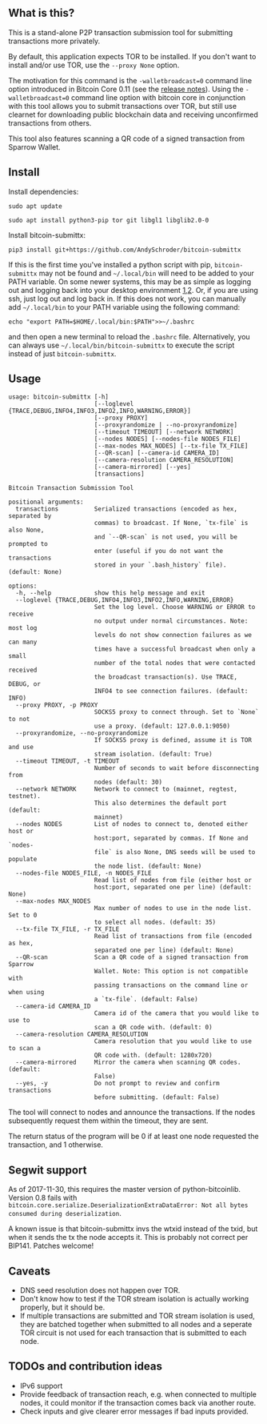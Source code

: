 What is this?
--------------

This is a stand-alone P2P transaction submission tool for submitting transactions more privately.

By default, this application expects TOR to be installed. If you don't want to install and/or use TOR, use the `--proxy None` option.

The motivation for this command is the `-walletbroadcast=0` command line option introduced in Bitcoin Core 0.11 (see the [release notes](https://github.com/bitcoin/bitcoin/blob/v0.11.0rc1/doc/release-notes.md#privacy-disable-wallet-transaction-broadcast)). Using the `-walletbroadcast=0` command line option with bitcoin core in conjunction with this tool allows you to submit transactions over TOR, but still use clearnet for downloading public blockchain data and receiving unconfirmed transactions from others.

This tool also features scanning a QR code of a signed transaction from Sparrow Wallet.


Install
------------

Install dependencies:

`sudo apt update`

`sudo apt install python3-pip tor git libgl1 libglib2.0-0`

Install bitcoin-submittx:

`pip3 install git+https://github.com/AndySchroder/bitcoin-submittx`

If this is the first time you've installed a python script with pip, `bitcoin-submittx` may not be found and `~/.local/bin` will need to be added to your PATH variable. On some newer systems, this may be as simple as logging out and logging back into your desktop environment [1](https://askubuntu.com/questions/1144231/home-local-bin-not-in-path-for-ubuntu-19-04),[2](https://askubuntu.com/questions/566399/why-isnt-profile-sourced-when-opening-a-terminal). Or, if you are using ssh, just log out and log back in. If this does not work, you can manually add `~/.local/bin` to your PATH variable using the following command:

`echo "export PATH=$HOME/.local/bin:$PATH">>~/.bashrc`

and then open a new terminal to reload the `.bashrc` file. Alternatively, you can always use `~/.local/bin/bitcoin-submittx` to execute the script instead of just `bitcoin-submittx`.


Usage
--------

```
usage: bitcoin-submittx [-h]
                        [--loglevel {TRACE,DEBUG,INFO4,INFO3,INFO2,INFO,WARNING,ERROR}]
                        [--proxy PROXY]
                        [--proxyrandomize | --no-proxyrandomize]
                        [--timeout TIMEOUT] [--network NETWORK]
                        [--nodes NODES] [--nodes-file NODES_FILE]
                        [--max-nodes MAX_NODES] [--tx-file TX_FILE]
                        [--QR-scan] [--camera-id CAMERA_ID]
                        [--camera-resolution CAMERA_RESOLUTION]
                        [--camera-mirrored] [--yes]
                        [transactions]

Bitcoin Transaction Submission Tool

positional arguments:
  transactions          Serialized transactions (encoded as hex, separated by
                        commas) to broadcast. If None, `tx-file` is also None,
                        and `--QR-scan` is not used, you will be prompted to
                        enter (useful if you do not want the transactions
                        stored in your `.bash_history` file). (default: None)

options:
  -h, --help            show this help message and exit
  --loglevel {TRACE,DEBUG,INFO4,INFO3,INFO2,INFO,WARNING,ERROR}
                        Set the log level. Choose WARNING or ERROR to receive
                        no output under normal circumstances. Note: most log
                        levels do not show connection failures as we can many
                        times have a successful broadcast when only a small
                        number of the total nodes that were contacted received
                        the broadcast transaction(s). Use TRACE, DEBUG, or
                        INFO4 to see connection failures. (default: INFO)
  --proxy PROXY, -p PROXY
                        SOCKS5 proxy to connect through. Set to `None` to not
                        use a proxy. (default: 127.0.0.1:9050)
  --proxyrandomize, --no-proxyrandomize
                        If SOCKS5 proxy is defined, assume it is TOR and use
                        stream isolation. (default: True)
  --timeout TIMEOUT, -t TIMEOUT
                        Number of seconds to wait before disconnecting from
                        nodes (default: 30)
  --network NETWORK     Network to connect to (mainnet, regtest, testnet).
                        This also determines the default port (default:
                        mainnet)
  --nodes NODES         List of nodes to connect to, denoted either host or
                        host:port, separated by commas. If None and `nodes-
                        file` is also None, DNS seeds will be used to populate
                        the node list. (default: None)
  --nodes-file NODES_FILE, -n NODES_FILE
                        Read list of nodes from file (either host or
                        host:port, separated one per line) (default: None)
  --max-nodes MAX_NODES
                        Max number of nodes to use in the node list. Set to 0
                        to select all nodes. (default: 35)
  --tx-file TX_FILE, -r TX_FILE
                        Read list of transactions from file (encoded as hex,
                        separated one per line) (default: None)
  --QR-scan             Scan a QR code of a signed transaction from Sparrow
                        Wallet. Note: This option is not compatible with
                        passing transactions on the command line or when using
                        a `tx-file`. (default: False)
  --camera-id CAMERA_ID
                        Camera id of the camera that you would like to use to
                        scan a QR code with. (default: 0)
  --camera-resolution CAMERA_RESOLUTION
                        Camera resolution that you would like to use to scan a
                        QR code with. (default: 1280x720)
  --camera-mirrored     Mirror the camera when scanning QR codes. (default:
                        False)
  --yes, -y             Do not prompt to review and confirm transactions
                        before submitting. (default: False)
```

The tool will connect to nodes and announce the transactions. If the
nodes subsequently request them within the timeout, they are sent.

The return status of the program will be 0 if at least one node requested the transaction, and 1
otherwise.


Segwit support
---------------

As of 2017-11-30, this requires the master version of python-bitcoinlib.
Version 0.8 fails with `bitcoin.core.serialize.DeserializationExtraDataError: Not all bytes consumed during deserialization`.

A known issue is that bitcoin-submittx invs the wtxid instead of the txid, but
when it sends the tx the node accepts it. This is probably not correct per
BIP141. Patches welcome!


Caveats
-------
- DNS seed resolution does not happen over TOR.
- Don't know how to test if the TOR stream isolation is actually working properly, but it should be.
- If multiple transactions are submitted and TOR stream isolation is used, they are batched together when submitted to all nodes and a seperate TOR circuit is not used for each transaction that is submitted to each node.


TODOs and contribution ideas
-----------------------------

- IPv6 support
- Provide feedback of transaction reach, e.g. when connected to multiple nodes, it could monitor if the transaction comes back via another route.
- Check inputs and give clearer error messages if bad inputs provided.


